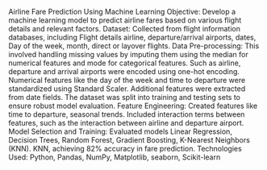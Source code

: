 Airline Fare Prediction Using Machine Learning
Objective: Develop a machine learning model to predict airline fares based on various flight details and
relevant factors.
Dataset: Collected from flight information databases, including Flight details airline, departure/arrival
airports, dates, Day of the week, month, direct or layover flights.
Data Pre-processing: This involved handling missing values by imputing them using the median for
numerical features and mode for categorical features. Such as airline, departure and arrival airports
were encoded using one-hot encoding. Numerical features like the day of the week and time to
departure were standardized using Standard Scaler. Additional features were extracted from date
fields. The dataset was split into training and testing sets to ensure robust model evaluation.
Feature Engineering: Created features like time to departure, seasonal trends. Included interaction
terms between features, such as the interaction between airline and departure airport.
Model Selection and Training: Evaluated models Linear Regression, Decision Trees, Random Forest,
Gradient Boosting, K-Nearest Neighbors (KNN). KNN, achieving 82% accuracy in fare prediction.
Technologies Used: Python, Pandas, NumPy, Matplotlib, seaborn, Scikit-learn
